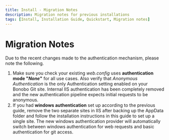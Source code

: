 ```yaml
---
title: Install - Migration Notes
description: Migration notes for previous installations
tags: [Install, Installation Guide, Quickstart, Migration notes]
---
```


Migration Notes
=============================

Due to the recent changes made to the authentication mechanism, please note the following.

1. Make sure you check your existing *web.config* uses **authentication mode "*None*"** for all use cases. Also verify that *Anonymous Authentication* is the only Authentication setting enabled on your Bonobo Git site.  Internal IIS authentication has been completely removed and the new authentication pipeline expects initial requests to be anonymous.
2. If you had **windows authentication** set up according to the previous guide, remove the two separate sites in IIS after backing up the AppData folder and follow the installation instructions in this guide to set up a single site.  The new windows authentication provider will automatically switch between windows authentication for web requests and basic authentication for git access. 